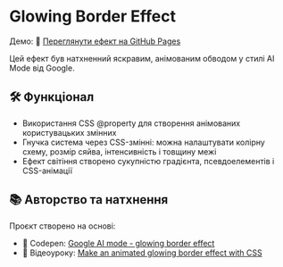 # Glowing Border Effect

Демо: 🔗 [Переглянути ефект на GitHub Pages](https://rostyslav-shevchuk-21.github.io/frontend-practice/css-visuals/01-glowing-border-effect/)

Цей ефект був натхненний яскравим, анімованим обводом у стилі AI Mode від Google.


## 🛠️ Функціонал

- Використання CSS @property для створення анімованих користувацьких змінних
- Гнучка система через CSS-змінні: можна налаштувати колірну схему, розмір сяйва, інтенсивність і товщину межі
- Ефект світіння створено сукупністю градієнта, псевдоелементів і CSS-анімації


## 📚 Авторство та натхнення
Проєкт створено на основі:
- 🔹 Codepen: [Google AI mode - glowing border effect](https://codepen.io/kevinpowell/pen/WbbXRPL?%3Feditors=1100)
- 🎥 Відеоуроку: [Make an animated glowing border effect with CSS](https://youtu.be/JCYo0r67koM?si=xc6l9ajiWB08G9lc)

